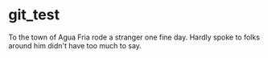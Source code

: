 # git_test
To the town of Agua Fria rode a stranger one fine day.
Hardly spoke to folks around him didn't have too much to say.